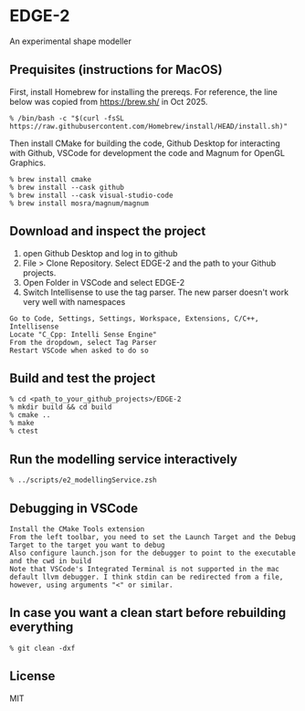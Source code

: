 # EDGE-2

An experimental shape modeller

## Prequisites (instructions for MacOS)

First, install Homebrew for installing the prereqs. For reference, the line below was copied from https://brew.sh/ in Oct 2025.

```
% /bin/bash -c "$(curl -fsSL https://raw.githubusercontent.com/Homebrew/install/HEAD/install.sh)"
```

Then install CMake for building the code, Github Desktop for interacting with Github, VSCode for development the code and Magnum for OpenGL Graphics.

```
% brew install cmake
% brew install --cask github
% brew install --cask visual-studio-code
% brew install mosra/magnum/magnum
```

## Download and inspect the project

1. open Github Desktop and log in to github
2. File > Clone Repository. Select EDGE-2 and the path to your Github projects.
3. Open Folder in VSCode and select EDGE-2
4. Switch Intellisense to use the tag parser. The new parser doesn't work very well with namespaces

```
Go to Code, Settings, Settings, Workspace, Extensions, C/C++, Intellisense
Locate "C_Cpp: Intelli Sense Engine"
From the dropdown, select Tag Parser
Restart VSCode when asked to do so
```

## Build and test the project

```
% cd <path_to_your_github_projects>/EDGE-2
% mkdir build && cd build
% cmake ..
% make
% ctest
```

## Run the modelling service interactively

```
% ../scripts/e2_modellingService.zsh
```

## Debugging in VSCode

```
Install the CMake Tools extension
From the left toolbar, you need to set the Launch Target and the Debug Target to the target you want to debug
Also configure launch.json for the debugger to point to the executable and the cwd in build
Note that VSCode's Integrated Terminal is not supported in the mac default llvm debugger. I think stdin can be redirected from a file, however, using arguments "<" or similar.
```
## In case you want a clean start before rebuilding everything

```
% git clean -dxf
```

## License

MIT